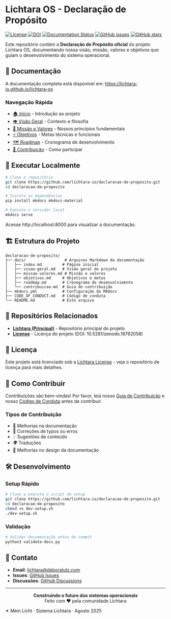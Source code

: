 # Lichtara OS - Declaração de Propósito

[![License](https://img.shields.io/badge/License-Lichtara-blue.svg)](https://github.com/lichtara-io/license)
[![DOI](https://zenodo.org/badge/DOI/10.5281/zenodo.16762058.svg)](https://doi.org/10.5281/zenodo.16762058)
[![Documentation Status](https://github.com/lichtara-io/declaracao-de-proposito/workflows/Deploy%20Documentation/badge.svg)](https://github.com/lichtara-io/declaracao-de-proposito/actions)
[![GitHub issues](https://img.shields.io/github/issues/lichtara-io/declaracao-de-proposito)](https://github.com/lichtara-io/declaracao-de-proposito/issues)
[![GitHub stars](https://img.shields.io/github/stars/lichtara-io/declaracao-de-proposito)](https://github.com/lichtara-io/declaracao-de-proposito/stargazers)

Este repositório contém a **Declaração de Propósito oficial** do projeto Lichtara OS, documentando nossa visão, missão, valores e objetivos que guiam o desenvolvimento do sistema operacional.

## 📖 Documentação

A documentação completa está disponível em: https://lichtara-io.github.io/lichtara-os

### Navegação Rápida

- [🏠 Início](docs/index.md) - Introdução ao projeto
- [👁️ Visão Geral](docs/visao-geral.md) - Contexto e filosofia
- [🎯 Missão e Valores](docs/missao-valores.md) - Nossos princípios fundamentais
- [⚡ Objetivos](docs/objetivos.md) - Metas técnicas e funcionais
- [🗺️ Roadmap](docs/roadmap.md) - Cronograma de desenvolvimento
- [🤝 Contribuição](docs/contribuicao.md) - Como participar

## 🚀 Executar Localmente

```bash
# Clone o repositório
git clone https://github.com/lichtara-io/declaracao-de-proposito.git
cd declaracao-de-proposito

# Instale as dependências
pip install mkdocs mkdocs-material

# Execute o servidor local
mkdocs serve
```

Acesse http://localhost:8000 para visualizar a documentação.

## 🏗️ Estrutura do Projeto

```
declaracao-de-proposito/
├── docs/                 # Arquivos Markdown da documentação
│   ├── index.md         # Página inicial
│   ├── visao-geral.md   # Visão geral do projeto
│   ├── missao-valores.md # Missão e valores
│   ├── objetivos.md     # Objetivos e metas
│   ├── roadmap.md       # Cronograma de desenvolvimento
│   └── contribuicao.md  # Guia de contribuição
├── mkdocs.yml           # Configuração do MkDocs
├── CODE_OF_CONDUCT.md   # Código de conduta
└── README.md            # Este arquivo
```

## 🔗 Repositórios Relacionados

- **[Lichtara (Principal)](https://github.com/lichtara-io/lichtara)** - Repositório principal do projeto
- **[License](https://github.com/lichtara-io/license)** - Licença do projeto (DOI: 10.5281/zenodo.16762058)

## 📄 Licença

Este projeto está licenciado sob a [Lichtara License](https://github.com/lichtara-io/license) - veja o repositório de licença para mais detalhes.

## 🤝 Como Contribuir

Contribuições são bem-vindas! Por favor, leia nosso [Guia de Contribuição](docs/contribuicao.md) e nosso [Código de Conduta](CODE_OF_CONDUCT.md) antes de contribuir.

### Tipos de Contribuição

- 📝 Melhorias na documentação
- 🐛 Correções de typos ou erros
- 💡 Sugestões de conteúdo
- 🌍 Traduções
- 🎨 Melhorias no design da documentação

## 🛠️ Desenvolvimento

### Setup Rápido
```bash
# Clone e execute o script de setup
git clone https://github.com/lichtara-io/declaracao-de-proposito.git
cd declaracao-de-proposito
chmod +x dev-setup.sh
./dev-setup.sh
```

### Validação
```bash
# Validar documentação antes de commit
python3 validate-docs.py
```

## 📧 Contato

- **Email**: lichtara@deboralutz.com
- **Issues**: [GitHub Issues](https://github.com/lichtara-io/declaracao-de-proposito/issues)
- **Discussões**: [GitHub Discussions](https://github.com/lichtara-io/lichtara/discussions)

---

<p align="center">
  <strong>Construindo o futuro dos sistemas operacionais</strong><br>
  Feito com ❤️ pela comunidade Lichtara
</p>
✶ Mein Licht · Sistema Lichtara · Agosto 2025
